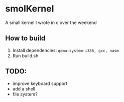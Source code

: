 # smolKernel
A small kernel I wrote in c over the weekend
## How to build
1. Install dependencies: ```qemu-system-i386, gcc, nasm```
2. Run build.sh
## TODO:
 - improve keyboard support
 - add a shell
 - file system?
